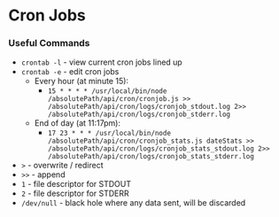 # Cron Jobs

### Useful Commands
- ```crontab -l``` - view current cron jobs lined up 
- ```crontab -e``` - edit cron jobs
    - Every hour (at minute 15):
        * ```15 * * * * /usr/local/bin/node /absolutePath/api/cron/cronjob.js >> /absolutePath/api/cron/logs/cronjob_stdout.log 2>> /absolutePath/api/cron/logs/cronjob_stderr.log```
    - End of day (at 11:17pm):
        * ```17 23 * * * /usr/local/bin/node /absolutePath/api/cron/cronjob_stats.js dateStats >> /absolutePath/api/cron/logs/cronjob_stats_stdout.log 2>> /absolutePath/api/cron/logs/cronjob_stats_stderr.log```
- ```>``` - overwrite / redirect
- ```>>``` - append
- ```1``` - file descriptor for STDOUT
- ```2``` - file descriptor for STDERR
- ```/dev/null``` - black hole where any data sent, will be discarded
